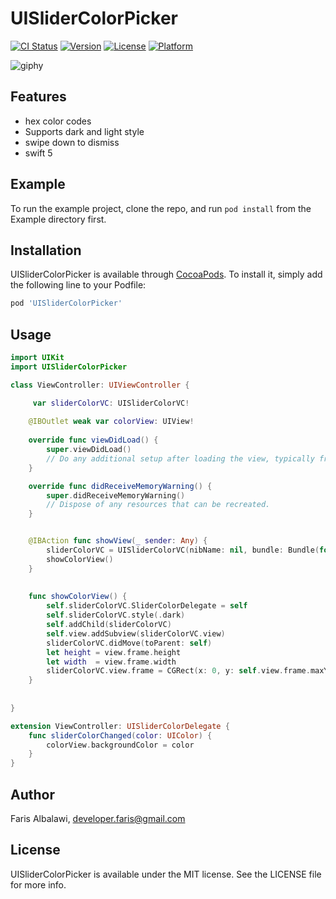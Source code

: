 # UISliderColorPicker

[![CI Status](https://img.shields.io/travis/farisalbalawi/UISliderColorPicker.svg?style=flat)](https://travis-ci.org/farisalbalawi/UISliderColorPicker)
[![Version](https://img.shields.io/cocoapods/v/UISliderColorPicker.svg?style=flat)](https://cocoapods.org/pods/UISliderColorPicker)
[![License](https://img.shields.io/cocoapods/l/UISliderColorPicker.svg?style=flat)](https://cocoapods.org/pods/UISliderColorPicker)
[![Platform](https://img.shields.io/cocoapods/p/UISliderColorPicker.svg?style=flat)](https://cocoapods.org/pods/UISliderColorPicker)

![giphy](https://user-images.githubusercontent.com/18473439/63073935-03b77680-bef9-11e9-8702-ec817d332ce9.gif)


## Features 
- hex color codes 
- Supports dark and light style
- swipe down to dismiss
-  swift 5

## Example

To run the example project, clone the repo, and run `pod install` from the Example directory first.

## Installation

UISliderColorPicker is available through [CocoaPods](https://cocoapods.org). To install
it, simply add the following line to your Podfile:

```ruby
pod 'UISliderColorPicker'
```

## Usage

```swift
import UIKit
import UISliderColorPicker

class ViewController: UIViewController {

     var sliderColorVC: UISliderColorVC!
    
    @IBOutlet weak var colorView: UIView!
    
    override func viewDidLoad() {
        super.viewDidLoad()
        // Do any additional setup after loading the view, typically from a nib.
    }

    override func didReceiveMemoryWarning() {
        super.didReceiveMemoryWarning()
        // Dispose of any resources that can be recreated.
    }


    @IBAction func showView(_ sender: Any) {
        sliderColorVC = UISliderColorVC(nibName: nil, bundle: Bundle(for: UISliderColorVC.self))
        showColorView()
    }
    
  
    func showColorView() {
        self.sliderColorVC.SliderColorDelegate = self
        self.sliderColorVC.style(.dark)
        self.addChild(sliderColorVC)
        self.view.addSubview(sliderColorVC.view)
        sliderColorVC.didMove(toParent: self)
        let height = view.frame.height
        let width  = view.frame.width
        sliderColorVC.view.frame = CGRect(x: 0, y: self.view.frame.maxY , width: width, height: height)
    }
    
    
}

extension ViewController: UISliderColorDelegate {
    func sliderColorChanged(color: UIColor) {
        colorView.backgroundColor = color
    }
}
```


## Author

Faris Albalawi, developer.faris@gmail.com

## License

UISliderColorPicker is available under the MIT license. See the LICENSE file for more info.
